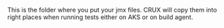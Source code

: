 This is the folder where you put your jmx files. CRUX will copy them into right places when running tests either on AKS or on build agent.
